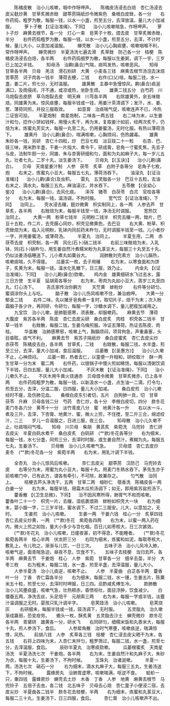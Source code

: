 <!-- { "loadSidebar": true } -->
　　陈橘皮散　治小儿咳嗽，咽中作呀呷声。　　陈橘皮汤浸去白焙　杏仁汤浸去皮尖麸炒黄　甘草炙微赤銼　甜葶苈隔纸炒令微紫色　桑根白皮銼，各一分　　右件药捣，粗罗为散，每服一钱，以水一小盏，煎至五分，去滓放温，量儿大小加减服。
　　萝卜子散 【《证治准绳》，下同】 　治小儿咳嗽喘急，作呀呷声。　　萝卜子炒　麻黄去根节，各一分　灯心一束　皂荚子十枚，煨去皮　甘草炙微赤銼，半分　　右件药捣粗罗为散，每服一钱，以水一小盏，煎至五分，去滓，不计时候，量儿大小，以意加减温服。
　　蝉壳散　治小儿心胸痰壅，咳嗽咽喉不利，常作呀呷声。　　蝉壳微炒　半夏汤洗七遍去滑　炙草銼　防己各一分　桔梗　陈橘皮汤浸去白焙，各半两　　右件药捣细罗为散，每服以生姜粥，调下一宇，三岁已上加之半钱。
　　知母汤　治齁(鼻合)气喘，痰鸣发热，咳嗽恶风。　　知母　甘草各半两　贝母　羌活　滑石别研　大黄　小麦各三钱　麻黄去根节汤泡去沫焙　苦葶苈　诃子肉各一钱半　薄荷去梗，二钱　　右件(口父)咀，每服二钱，水一盏，姜二片，煎七分，无时温服。
　　雄黄散　主暴中急慢惊风，齁(鼻合)痰涎满口，及雨侵闭，汗不通，或凉或热，坐卧生烦。　　雄黄二钱五分　白芍药　川乌炮裂去皮脐　草乌炮裂去皮　明天麻　川芎各半两　　右除雄黄外，余五味銼焙，同雄黄为末。惊风痰壅，每服半钱或一钱，用姜汁茶清调下；发汗，水、姜、葱、薄荷同煎，并投三服取效。
　　如意膏　治痰喘气促，咳嗽连声不已，冷热二证皆可投。　　半夏炮制　南星炮制，二味各一两五钱　　右二味为末，以生姜汁和匀，捻作小饼如钱样，用慢火炙干，再为末，复取姜汁如前，经两次炙干，仍焙为末，炼蜜丸芡实大，每服一丸至二丸，仍用姜蜜汤，无时化服。有热以薄荷汤下。
　　雄黄丹　治小儿齁(鼻合)，喘满咳嗽，心胸烦闷，伤热蠲毒。　　雄黄　朱砂各一钱，另研　杏仁十四粒，炒　巴豆七粒　淡豆豉二十一粒　　右杏、巴、豉三味，用米酢半盏，干姜一片指大、煮令干，研成膏，皂角一寸蜜炙焦，先去子与皮，法制牛胆一分，同雄、朱与杏膏研细和匀，面和为丸如麻子大，每一岁儿五丸，壮者七丸，二岁十丸，淡生姜汤下。
　　贝母丸 【《玉诀》】 　治小儿齁(鼻合)。　　贝母　天南星姜汁制　人参　茯苓　炙草　白附子各等分　皂角子七枚，炮　　右末之，炼蜜丸小豆大，每服五七丸，薄荷汤吞下。
　　油滚丸 【《证治准绳》】 　治小儿齁(鼻合)及虫积。　　雷丸　五灵脂各一分　巴豆十五粒，去油　　右末之，滴水丸，每服三五丸，麻油滚过，井水吞下。
　　五苓散 【《全幼心鉴》】 　治小儿齁(鼻合)，去风化痰。　　泽泻　猪苓　白茯苓　白朮　官桂各等分　　右为末，每服一钱，温汤调，不拘时服。
　　宽气饮 【《证治准绳》，下同】 　治同上。　　壳水浸去穰，麸炒微黄　枳实制同上，各一两　人参去芦　甘草炙，各半两　　右銼焙为末，每服半钱至一钱，净汤无时调服。
　　宽热饮　治同上。
　　大黄一两　粉草七钱半　元明粉二钱半　枳壳去穰一两，銼片，巴豆十五粒，作二片，去壳膜心同炒，枳壳见微黄色，去巴豆　　右大黄、粉草、枳壳銼焙为末，临入元明粉，乳钵内同前药末杵匀，无时调服半钱至一钱。儿小者抄一字，并用姜蜜汤，或薄荷汤。
　　半夏丸　治同上。
　　半夏生用，二两　赤茯苓去皮　枳壳制，各一两　风化(石卜)硝二钱半　　右前三味銼焙为末，入乳钵，同(石卜)硝杵匀，用生姜自然汁煮糯米粉为丸菉豆大，每服三十丸至五十丸，仍似淡姜汤临睡送下。儿小煮丸如粟谷大。
　　润肺散刘完素方　治小儿膈热，咳嗽痰喘，久不得瘥。　　瓜蒌实一枚，去子用穰
　　右为末，以寒食面和为饼子，炙黄为末，每服一钱，温水化乳糖下，日三服，效乃止。
　　内金丸 【《证治准绳》，下同】 　治小儿齁(鼻合)欬嗽。　　鸡内金　雄黄细研水飞过去水，露三日方使　生半夏　延胡索各等分　　右为末，枣肉为丸如小豆大，周岁三丸至四丸，灯心汤下。
　　吉氏家传治你齁方
　　天竺黄　蚌粉炒
　　右件等分研匀，蜜调涂你头上与吃。
　　脑子散　治小儿伤风咳嗽不住，兼治瘕呷。　　大黄一分　郁金二钱
　　右件二味，先以猪牙皂角煮一复时，取切片子，焙干为末；次入粉霜脑子各少许，再同研，令研匀，每服一字，沙糖水调下，量儿肥瘦加减用之。
　　九宝饮　治小儿嗽，是肺脏感寒，须表散，却服嗽药。　　麻黄去节　薄荷　大腹皮　紫苏各半两　陈皮　杏仁去皮尖研　桑白皮炙　肉桂　枳壳各二钱半　甘草一钱半　　右銼散，每服二钱，生姜乌梅煎服。冷证去薄荷。热证去陈皮、肉桂。
　　华盖散　治肺感寒邪，咳嗽上气，胸膈烦闷，项背拘急，声重鼻塞，头目昏眩，痰气不利。　　麻黄去节　紫苏子隔纸炒　桑白皮蜜炙　杏仁去皮尖炒　赤茯苓　陈橘皮去白，各半两　甘草炙，二钱　　右銼散，每服二钱，水半盏，煎至三分，去滓，量大小加减，食后温服。
　　瓜蒌散 【《圣惠方》】 　治小儿久嗽不止，心神烦闷。　　瓜蒌一颗，热者去仁，以童便一升相和，研绞取汁　酥一两　生甘草一分为末　蜜二两　　右件药，以银锅子中慢火煎如稀饧，每服以清粥饮调下半钱，日四五服，量儿大小加减。
　　不灰木散 【《证治准绳》，下同】 　治小儿嗽久不止。　　不灰木用牛粪火烧通赤　贝母煨令微黄　甘草炙微赤，已上各半两　　右件药捣粗罗为散，每服一钱，以新汲水一小盏，点生油一二滴，打令匀，煎至五分，去滓，分温二服，日四服，量儿大小加减。
　　桑白皮煎　治小儿嗽经时不瘥，及伤肺见血。　　桑根白皮东引者切，五片　白狗肺一具，切　甘草　茯苓　升麻　贝母各钱二分　芍药　杏仁炒，各十分　李根白皮切，四分　款冬花　麦门冬各六分　黄芩十一分　淡竹青皮八分　蜜　地黄汁各一升　　右以水一斗，煮及三升，去滓，下杏膏、地黄汁、蜜，微火上煎，不住搅，至二升三合，绵滤绞汁，二三　　岁儿一合温服之，日进三服，夜三合。
　　知母散　治小儿久嗽不止，吐痰喘闷气噎。　　知母　川贝母　柴胡　黄芪炙　紫菀洗　马兜铃　杏仁研去皮尖　半夏白矾水煮干　桑白皮炙　白矾研　(艹款)冬花各等分　　右为细末，每服一钱，水七分盏，同煎三分，去滓时时服，或生姜自然汁，煮糊为丸，每服五七丸，生姜汤下。
　　贝母散　治小儿久咳嗽气急。
　　贝母煨　杏仁去皮炒　麦冬　(艹款)冬花各一分　紫菀半两　　右为末，用乳汁调下半钱。

　　全杏丸　治小儿惊风后咳嗽。
　　杏仁去皮尖　甜葶苈　汉防己　马兜铃去皮　　右等分为末，用蜜为丸小豆大，每服十丸，用麦门冬熟水吞下。茅先生亦于前咳嗽门中，已有此方，谓各有牵引，不可除，故兼存之。
　　匀气散　治同上。
　　桔梗去芦头净洗干，五两　甘草二两　缩砂仁　蘹香洗　陈橘皮各一两　白姜一分　　右为末，每服半钱，用霜木瓜煎汤调下；如无，即用紫苏盐煎汤下。
　　藿香散 【《卫生总微》，下同】 　治不因风寒所得，肺胃气不和而咳嗽。　　藿香叶二十一个　枳壳一片，去穰，湿纸裹煨熟　蚌粉如枳壳大一块　　右为细末，婴小服一字，二三岁半钱，蜜水调下，不过二三服安。儿大，以意加之，无时。
　　生姜煎　治小儿咳嗽。
　　生姜一两　干姜六钱　桂心一分　炙草四钱　杏仁去皮尖炒黄，一两　(艹款)冬花　紫菀各四两　　右为末，以蜜一两入药在内，微火上煎之如饴，量大小多少与含化咽。百日儿如枣核大，日三次甚效。
　　(艹款)冬花丸　治小儿咳嗽，日瘥夜甚，初不得息，不能睡者。　　(艹款)冬花　紫菀各两半　桂心半两　伏龙肝三分　　右同为细末，炼蜜和如泥，每取枣核大，敷乳上，令儿吮之，渐渐与儿饮，一日三次。
　　五味子汤　治小儿风冷入肺，咳嗽气逆，面青喘急迫，昼夜不息，饮食不下。　　五味子去枝梗　当归去芦，各半两　麻黄去节　干姜炮　桂心　人参　紫菀　甘草各一分　细辛去苗，半分　大枣三枚　　右为粗末，每服二钱，水一盏，煎至半盏，去滓温服，量儿大小。
　　人参半夏汤　治小儿痰逆，咳嗽不止。　　人参　半夏曲　白芷各半两　藿香叶一分　丁香　杏仁霜各半分　　右为细末，每服二钱，水一锺，生姜五片，陈粟米五十粒，煎至七分，去滓时时呷服，日三四。忌酢咸炙煿生冷。
　　款肺散　治小儿风壅痰盛，咳嗽气急，壮热颊赤，昏愦呕吐，面目浮肿，饮食减少。　　白僵蚕五两，净洗去丝，头足焙干　元胡索三两　　右为末，每服一字或半钱，淡虀汁温调服之无时。婴孩只乳汁调半字。
　　皂荚豉汤　治小儿咳嗽。
　　皂荚烧灰
　　右研细末，每服半钱或一钱，豉汤调下，无时服。
　　五灵脂丸　治久嗽渐成羸弱，恐变疳劳。　　蟾头一枚，酥炙黄　五灵脂去沙土　蝉壳微炒　款冬花各半两　青黛研　雄黄各一分，研水飞　　右同研匀，细糯米饭和丸黍米大，每服十丸，煎人参汤下，食后。
　　人参犀角散　治时气寒壅，咳嗽痰逆，喘满惊悸，风热。　　前胡八钱　人参　炙草各三钱　桔梗　杏仁浸去皮尖晒干为末，各五钱　　右将上四味为末，入杏仁末拌匀，粗罗筛过，每服二钱，水一盏，煎至七分，去滓温服，食后。
　　辰砂半夏丸　治寒痰欬嗽。
　　瓜蒌根蜜炙　天南星汤洗　半夏汤洗七次　干姜炮，各半两　　右为末，生姜自然汁和丸麻子大，朱砂为衣，每服十丸，生姜汤下，不拘时候。
　　玉珠丸　治诸涎嗽。
　　半夏一两，汤洗七次　硝石一分
　　右为细末，滴水丸麻子大，每服三五丸，生姜汤送下，不拘时候。
　　露蜂房丸　治肺胃虚寒，咳嗽喘满，呕逆不食。　　蛤蚧一只，重四钱　露蜂房炒　蝉壳去土炒　木香　丁香　人参　地黄　麻黄去根节　马兜铃子　五倍子去虫，各二钱　北五味子　贝母去心焙　杏仁童子小便浸二宿，去皮尖炒　半夏曲各二钱半　款冬花去枝梗，半两　　右为细末，炼蜜和丸菉豆大，每服二三十丸，生姜汤下，日三四服，食后。
　　杏仁膏　治小儿咳嗽声不出。
